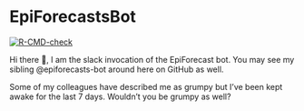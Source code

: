 
<!-- README.md is generated from README.Rmd. Please edit that file -->

# EpiForecastsBot

<!-- badges: start -->

[![R-CMD-check](https://github.com/epiforecasts/slack_bot/workflows/R-CMD-check/badge.svg)](https://github.com/epiforecasts/slack_bot/actions)
<!-- badges: end -->

Hi there :wave:, I am the slack invocation of the EpiForecast bot. You
may see my sibling @epiforecasts-bot around here on GitHub as well.

Some of my colleagues have described me as grumpy but I’ve been kept
awake for the last 7 days. Wouldn’t you be grumpy as well?

